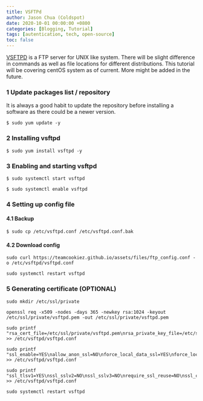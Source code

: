 ```yaml
---
title: VSFTPd
author: Jason Chua (Coldspot)
date: 2020-10-01 00:00:00 +0800
categories: [Blogging, Tutorial]
tags: [autentication, tech, open-source]
toc: false
---
```


[VSFTPD](https://security.appspot.com/vsftpd.html) is a FTP server for UNIX like system. 
There will be slight difference in commands as well as file locations for different distributions.
This tutorial will be covering centOS system as of current. More might be added in the future.

### 1 Update packages list / repository
It is always a good habit to update the repository before installing a software as there could be a newer version.
```
$ sudo yum update -y
```

### 2 Installing vsftpd

```
$ sudo yum install vsftpd -y
```

### 3 Enabling and starting vsftpd

```
$ sudo systemctl start vsftpd
```

```
$ sudo systemctl enable vsftpd
```

### 4 Setting up config file

#### 4.1 Backup
```
$ sudo cp /etc/vsftpd.conf /etc/vsftpd.conf.bak
```

#### 4.2 Download config
```
sudo curl https://teamcookiez.github.io/assets/files/ftp_config.conf -o /etc/vsftpd/vsftpd.conf
```
```
sudo systemctl restart vsftpd
```

### 5 Generating certificate (OPTIONAL)
```
sudo mkdir /etc/ssl/private
```
```
openssl req -x509 -nodes -days 365 -newkey rsa:1024 -keyout /etc/ssl/private/vsftpd.pem -out /etc/ssl/private/vsftpd.pem
```
```
sudo printf "rsa_cert_file=/etc/ssl/private/vsftpd.pem\nrsa_private_key_file=/etc/ssl/private/vsftpd.pem\n" >> /etc/vsftpd/vsftpd.conf
```
```
sudo printf "ssl_enable=YES\nallow_anon_ssl=NO\nforce_local_data_ssl=YES\nforce_local_logins_ssl=YES\n" >> /etc/vsftpd/vsftpd.conf
```
```
sudo printf "ssl_tlsv1=YES\nssl_sslv2=NO\nssl_sslv3=NO\nrequire_ssl_reuse=NO\nssl_ciphers=HIGH\n" >> /etc/vsftpd/vsftpd.conf
```
```
sudo systemctl restart vsftpd
```